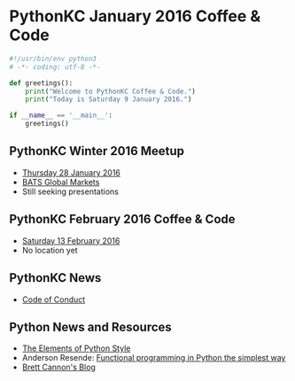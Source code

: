 # PythonKC January 2016 Coffee & Code

```python
#!/usr/bin/env python3
# -*- coding: utf-8 -*-

def greetings():
    print("Welcome to PythonKC Coffee & Code.")
    print("Today is Saturday 9 January 2016.")

if __name__ == '__main__':
    greetings()
```

## PythonKC Winter 2016 Meetup

* [Thursday 28 January 2016](http://www.meetup.com/pythonkc/events/227574245/)
* [BATS Global Markets](http://www.batstrading.com)
* Still seeking presentations

## PythonKC February 2016 Coffee & Code

* [Saturday 13 February 2016](http://www.meetup.com/pythonkc/events/227778898/)
* No location yet

## PythonKC News

* [Code of Conduct](https://github.com/pythonkc/code-of-conduct)

## Python News and Resources

* [The Elements of Python Style](https://github.com/amontalenti/elements-of-python-style)
* Anderson Resende: [Functional programming in Python the simplest way](http://www.vinta.com.br/blog/2015/functional-programming-python.html)
* [Brett Cannon's Blog](http://snarky.ca/)
